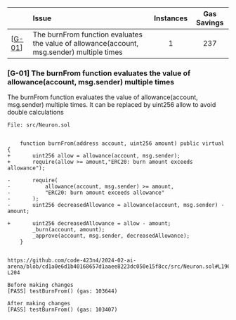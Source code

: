 | |Issue|Instances| Gas Savings
|-|:-|:-:|:-:|
| [[G-01](#g-01)] | The burnFrom function evaluates the value of allowance(account, msg.sender) multiple times | 1| 237|

### [G-01] The burnFrom function evaluates the value of allowance(account, msg.sender) multiple times
The burnFrom function evaluates the value of allowance(account, msg.sender) multiple times. It can be replaced by uint256 allow to avoid double calculations

```solidity
File: src/Neuron.sol


    function burnFrom(address account, uint256 amount) public virtual {
+       uint256 allow = allowance(account, msg.sender);
+       require(allow >= amount,"ERC20: burn amount exceeds allowance");

-       require(
-           allowance(account, msg.sender) >= amount, 
-           "ERC20: burn amount exceeds allowance"
-       );
-       uint256 decreasedAllowance = allowance(account, msg.sender) - amount;

+       uint256 decreasedAllowance = allow - amount;
        _burn(account, amount);
        _approve(account, msg.sender, decreasedAllowance);
    }


https://github.com/code-423n4/2024-02-ai-arena/blob/cd1a0e6d1b40168657d1aaee8223dc050e15f8cc/src/Neuron.sol#L196-L204

Before making changes
[PASS] testBurnFrom() (gas: 103644)

After making changes
[PASS] testBurnFrom() (gas: 103407)